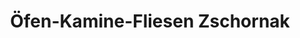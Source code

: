 ---
title: "Öfen-Kamine-Fliesen Zschornak"
url: /ralbitz-rosenthal/oefen-kamine-fliesen-zschornak/
shop: Kamine & Öfen
---